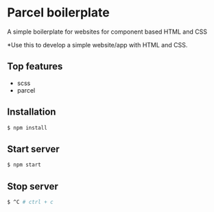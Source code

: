 # Parcel boilerplate

A simple boilerplate for websites for component based HTML and CSS

*Use this to develop a simple website/app with HTML and CSS.

## Top features
- scss
- parcel

## Installation
```sh
$ npm install
```

## Start server
```sh
$ npm start
```

## Stop server
```sh
$ ^C # ctrl + c
```
